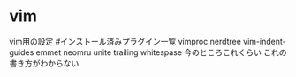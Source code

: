 # vim
vim用の設定
#インストール済みプラグイン一覧
vimproc
nerdtree
vim-indent-guides
emmet
neomru
unite
trailing whitespase
今のところこれくらい
これの書き方がわからない
